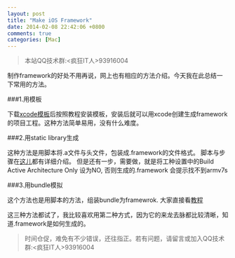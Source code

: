 ```yaml
---
layout: post
title: "Make iOS Framework"
date: 2014-02-08 22:42:06 +0800
comments: true
categories: [Mac]
---
```

>本站QQ技术群:<疯狂IT人>93916004

制作framework的好处不用再说，网上也有相应的方法介绍。今天我在此总结一下常用的方法。

###1.用模板

下载[xcode模板](https://github.com/kstenerud/iOS-Universal-Framework)后按照教程安装模板，安装后就可以用xcode创建生成framework的项目工程。这种方法简单易用，没有什么难度。

###2.用static library生成

这种方法是用脚本将.a文件与头文件，包装成.framework的文件格式。 脚本与步骤在[这儿](https://github.com/jverkoey/iOS-Framework)都有详细介绍。 但是还有一步，需要做，就是将工种设置中的Build Active Architecture Only 设为NO, 否则生成的.framework 会提示找不到armv7s

###3.用bundle模拟

这个方法也是用脚本的方法，组装bundle为framewrok. 大家直接看[教程](http://jaym2503.blogspot.sg/2012/09/how-to-create-custom-ios-framework.html)

这三种方法都试了，我比较喜欢用第二种方式，因为它的来龙去脉都比较清晰，知道.framework是如何生成的。

>时间仓促，难免有不少错误，还往指正。若有问题，请留言或加入QQ技术群:<疯狂IT人>93916004
